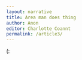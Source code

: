 ```yaml
---
layout: narrative
title: Area man does thing 
author: Anon 
editor: Charlotte Coannt 
permalink: /article3/
---
```


(:
